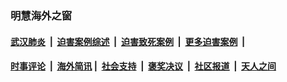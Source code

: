 
### 明慧海外之窗

####  [武汉肺炎](indexes/365.md?t=05151201) &nbsp;|&nbsp;  [迫害案例综述](indexes/328.md?t=05151201) &nbsp;|&nbsp; [迫害致死案例](indexes/277.md?t=05151201)  &nbsp;|&nbsp; [更多迫害案例](indexes/81.md?t=05151201)  &nbsp;|&nbsp; 
####  [时事评论](indexes/19.md?t=05151201) &nbsp;|&nbsp; [海外简讯](indexes/245.md?t=05151201)&nbsp;|&nbsp;  [社会支持](indexes/140.md?t=05151201) &nbsp;|&nbsp; [褒奖决议](indexes/282.md?t=05151201) &nbsp;|&nbsp; [社区报道](indexes/91.md?t=05151201)  &nbsp;|&nbsp; [天人之间](indexes/78.md?t=05151201) 

